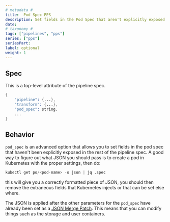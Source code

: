 ```yaml
---
# metadata # 
title:  Pod Spec PPS
description: Set fields in the Pod Spec that aren't explicitly exposed.
date: 
# taxonomy #
tags: ["pipelines", "pps"]
series: ["pps"]
seriesPart:
label: optional
weight: 1
---
```


##  Spec
This is a top-level attribute of the pipeline spec. 

```s
{
    "pipeline": {...},
    "transform": {...},
    "pod_spec": string,
    ...
}

```

## Behavior 

`pod_spec` is an advanced option that allows you to set fields in the pod spec
that haven't been explicitly exposed in the rest of the pipeline spec. A good
way to figure out what JSON you should pass is to create a pod in Kubernetes
with the proper settings, then do:

```s
kubectl get po/<pod-name> -o json | jq .spec
```

this will give you a correctly formatted piece of JSON, you should then remove
the extraneous fields that Kubernetes injects or that can be set else where.

The JSON is applied after the other parameters for the `pod_spec` have already
been set as a [JSON Merge Patch](https://tools.ietf.org/html/rfc7386). This
means that you can modify things such as the storage and user containers.

